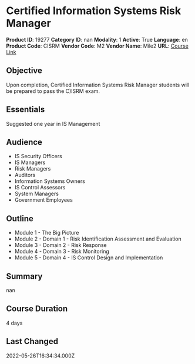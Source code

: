 # Certified Information Systems Risk Manager

**Product ID**: 19277
**Category ID**: nan
**Modality**: 1
**Active**: True
**Language**: en
**Product Code**: CISRM
**Vendor Code**: M2
**Vendor Name**: Mile2
**URL**: [Course Link](https://www.fastlaneus.com/course/mile2-cisrm)

## Objective
Upon completion, Certified Information Systems Risk Manager students will be prepared to pass the C)ISRM exam.

## Essentials
Suggested one year in IS Management

## Audience
- IS Security Officers
- IS Managers
- Risk Managers
- Auditors
- Information Systems Owners
- IS Control Assessors
- System Managers
- Government Employees

## Outline
- Module 1 - The Big Picture
- Module 2 - Domain 1 - Risk Identification Assessment and Evaluation
- Module 3 - Domain 2 - Risk Response
- Module 4 - Domain 3 - Risk Monitoring
- Module 5 - Domain 4 - IS Control Design and Implementation

## Summary
nan

## Course Duration
4 days

## Last Changed
2022-05-26T16:34:34.000Z

